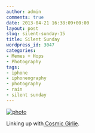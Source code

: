 ```yaml
---
author: admin
comments: true
date: 2013-04-21 16:38:09+00:00
layout: post
slug: silent-sunday-15
title: Silent Sunday
wordpress_id: 3047
categories:
- Memes + Hops
- Photography
tags:
- iphone
- iphoneography
- photography
- rain
- silent sunday
---
```


[![photo](http://www.outmumbered.com/wp-content/uploads/2013/04/photo1-768x1024.jpg)](http://www.outmumbered.com/wp-content/uploads/2013/04/photo1.jpg)

Linking up with[ Cosmic Girlie](http://www.cosmicgirlie.com/).
